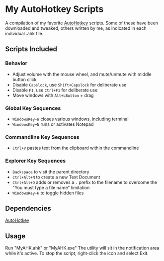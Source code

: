 My AutoHotkey Scripts
=====================

A compilation of my favorite [AutoHotkey][] scripts.
Some of these have been downloaded and tweaked, others
written by me, as indicated in each individual .ahk file.


Scripts Included
----------------

### Behavior

- Adjust volume with the mouse wheel, and mute/unmute with middle button click
- Disable `Capslock`, use `Shift+Capslock` for deliberate use
- Disable `F1`, use `Ctrl+F1` for deliberate use
- Move windows with `Alt+LButton` + drag

### Global Key Sequences

- `WindowsKey+W` closes various windows, including terminal
- `WindowsKey+N` runs or activates Notepad

### Commandline Key Sequences

- `Ctrl+V` pastes text from the clipboard within the commandline

### Explorer Key Sequences

- `Backspace` to visit the parent directory
- `Ctrl+Alt+N` to create a new Text Document
- `Ctrl+Alt+D` adds or removes a `.` prefix to the filename to overcome the "You must type a file name" limitation
- `WindowsKey+H` to toggle hidden files


Dependencies
------------

[AutoHotkey][]


Usage
-----

Run "MyAHK.ahk" or "MyAHK.exe" The utility will sit in the notification area
while it's active. To stop the script, right-click the icon and select Exit.


[AutoHotkey]: http://www.autohotkey.com
